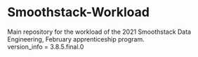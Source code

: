 # Smoothstack-Workload
Main repository for the workload of the 2021 Smoothstack Data Engineering, February apprenticeship program.  
version_info = 3.8.5.final.0